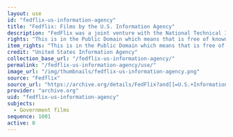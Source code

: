 ```yaml
---
layout: use
id: "fedflix-us-information-agency"
title: "Fedflix: Films by the U.S. Information Agency"
description: "FedFlix was a joint venture with the National Technical Information Service (NTIS) in cooperation with other government agencies including the National Archives. It features the best movies of the United States Government, from training films to history, from our national parks to the U.S. Fire Academy and the Postal Inspectors, all of these fine flix are available for reuse without any restrictions whatsoever. The United States Information Agency (USIA), which existed from 1953 to 1999, was a United States agency devoted to “public diplomacy.”"
rights: "This is in the Public Domain which means that is free of known copyright restrictions and therefore you are free to use this material without restriction."
item_rights: "This is in the Public Domain which means that is free of known copyright restrictions and therefore you are free to use this material without restriction."
credit: "United States Information Agency"
collection_base_url: "/fedflix-us-information-agency/"
permalink: "/fedflix-us-information-agency/use/"
image_url: "/img/thumbnails/fedflix-us-information-agency.png"
source: "Fedflix"
source_url: "https://archive.org/details/FedFlix?and[]=U.S.+Information+Agency"
provider: "archive.org"
uid: "fedflix-us-information-agency"
subjects:
  - Government films
sequence: 1001
active: 0
---
```

